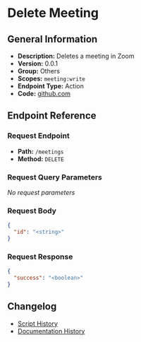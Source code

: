 # Delete Meeting

## General Information

- **Description:** Deletes a meeting in Zoom
- **Version:** 0.0.1
- **Group:** Others
- **Scopes:** `meeting:write`
- **Endpoint Type:** Action
- **Code:** [github.com](https://github.com/NangoHQ/integration-templates/tree/main/integrations/zoom/actions/delete-meeting.ts)


## Endpoint Reference

### Request Endpoint

- **Path:** `/meetings`
- **Method:** `DELETE`

### Request Query Parameters

_No request parameters_

### Request Body

```json
{
  "id": "<string>"
}
```

### Request Response

```json
{
  "success": "<boolean>"
}
```

## Changelog

- [Script History](https://github.com/NangoHQ/integration-templates/commits/main/integrations/zoom/actions/delete-meeting.ts)
- [Documentation History](https://github.com/NangoHQ/integration-templates/commits/main/integrations/zoom/actions/delete-meeting.md)

<!-- END  GENERATED CONTENT -->

